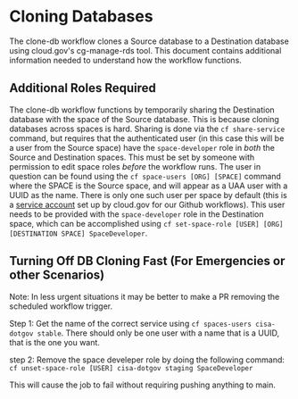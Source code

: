 # Cloning Databases
The clone-db workflow clones a Source database to a Destination database using cloud.gov's cg-manage-rds tool. This document contains additional information needed to understand how the workflow functions.

## Additional Roles Required
The clone-db workflow functions by temporarily sharing the Destination database with the space of the Source database. This is because cloning databases across spaces is hard. Sharing is done via the `cf share-service` command, but requires that the authenticated user (in this case this will be a user from the Source space) have the `space-developer` role in *both* the Source and Destination spaces. This must be set by someone with permission to edit space roles *before* the workflow runs. The user in question can be found using the `cf space-users [ORG] [SPACE]` command where the SPACE is the Source space, and will appear as a UAA user with a UUID as the name. There is only one such user per space by default (this is a [service account](https://cloud.gov/docs/services/cloud-gov-service-account/) set up by cloud.gov for our Github workflows). This user needs to be provided with the `space-developer` role in the Destination space, which can be accomplished using `cf set-space-role [USER] [ORG] [DESTINATION SPACE] SpaceDeveloper`.

## Turning Off DB Cloning Fast (For Emergencies or other Scenarios)
Note: In less urgent situations it may be better to make a PR removing the scheduled workflow trigger.

Step 1:
Get the name of the correct service using `cf spaces-users cisa-dotgov stable`. There should only be one user with a name that is a UUID, that is the one you want.

step 2:
Remove the space develeper role by doing the following command:
`cf unset-space-role [USER] cisa-dotgov staging SpaceDeveloper`

This will cause the job to fail without requiring pushing anything to main.
